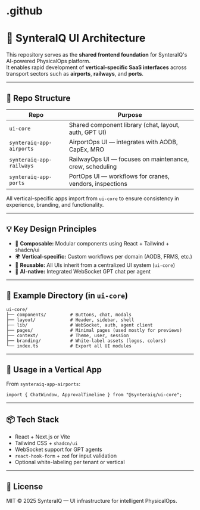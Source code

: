 # .github

# 🧭 SynteraIQ UI Architecture

This repository serves as the **shared frontend foundation** for SynteraIQ's AI-powered PhysicalOps platform.  
It enables rapid development of **vertical-specific SaaS interfaces** across transport sectors such as **airports**, **railways**, and **ports**.

---

## 🧱 Repo Structure

| Repo | Purpose |
|------|---------|
| `ui-core` | Shared component library (chat, layout, auth, GPT UI) |
| `synteraiq-app-airports` | AirportOps UI — integrates with AODB, CapEx, MRO |
| `synteraiq-app-railways` | RailwayOps UI — focuses on maintenance, crew, scheduling |
| `synteraiq-app-ports` | PortOps UI — workflows for cranes, vendors, inspections |

All vertical-specific apps import from `ui-core` to ensure consistency in experience, branding, and functionality.

---

## 💡 Key Design Principles

- 🧩 **Composable:** Modular components using React + Tailwind + shadcn/ui
- 🌍 **Vertical-specific:** Custom workflows per domain (AODB, FRMS, etc.)
- 🔁 **Reusable:** All UIs inherit from a centralized UI system (`ui-core`)
- 🧠 **AI-native:** Integrated WebSocket GPT chat per agent

---

## 📁 Example Directory (in `ui-core`)

```
ui-core/
├── components/         # Buttons, chat, modals
├── layout/             # Header, sidebar, shell
├── lib/                # WebSocket, auth, agent client
├── pages/              # Minimal pages (used mostly for previews)
├── context/            # Theme, user, session
├── branding/           # White-label assets (logos, colors)
└── index.ts            # Export all UI modules
```

---

## 🚀 Usage in a Vertical App

From `synteraiq-app-airports`:

```tsx
import { ChatWindow, ApprovalTimeline } from "@synteraiq/ui-core";
```

---

## 📦 Tech Stack

- React + Next.js or Vite
- Tailwind CSS + `shadcn/ui`
- WebSocket support for GPT agents
- `react-hook-form` + `zod` for input validation
- Optional white-labeling per tenant or vertical

---

## 📄 License

MIT © 2025 SynteraIQ — UI infrastructure for intelligent PhysicalOps.
